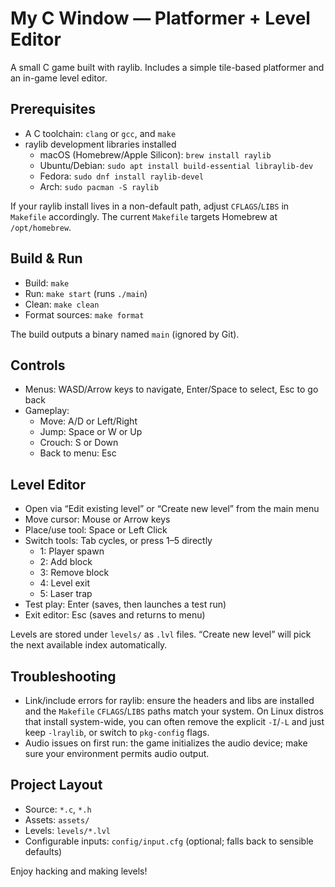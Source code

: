 # My C Window — Platformer + Level Editor

A small C game built with raylib. Includes a simple tile-based platformer and an in-game level editor.

## Prerequisites

- A C toolchain: `clang` or `gcc`, and `make`
- raylib development libraries installed
  - macOS (Homebrew/Apple Silicon): `brew install raylib`
  - Ubuntu/Debian: `sudo apt install build-essential libraylib-dev`
  - Fedora: `sudo dnf install raylib-devel`
  - Arch: `sudo pacman -S raylib`

If your raylib install lives in a non-default path, adjust `CFLAGS`/`LIBS` in `Makefile` accordingly. The current `Makefile` targets Homebrew at `/opt/homebrew`.

## Build & Run

- Build: `make`
- Run: `make start` (runs `./main`)
- Clean: `make clean`
- Format sources: `make format`

The build outputs a binary named `main` (ignored by Git).

## Controls

- Menus: WASD/Arrow keys to navigate, Enter/Space to select, Esc to go back
- Gameplay:
  - Move: A/D or Left/Right
  - Jump: Space or W or Up
  - Crouch: S or Down
  - Back to menu: Esc

## Level Editor

- Open via “Edit existing level” or “Create new level” from the main menu
- Move cursor: Mouse or Arrow keys
- Place/use tool: Space or Left Click
- Switch tools: Tab cycles, or press 1–5 directly
  - 1: Player spawn
  - 2: Add block
  - 3: Remove block
  - 4: Level exit
  - 5: Laser trap
- Test play: Enter (saves, then launches a test run)
- Exit editor: Esc (saves and returns to menu)

Levels are stored under `levels/` as `.lvl` files. “Create new level” will pick the next available index automatically.

## Troubleshooting

- Link/include errors for raylib: ensure the headers and libs are installed and the `Makefile` `CFLAGS`/`LIBS` paths match your system. On Linux distros that install system-wide, you can often remove the explicit `-I`/`-L` and just keep `-lraylib`, or switch to `pkg-config` flags.
- Audio issues on first run: the game initializes the audio device; make sure your environment permits audio output.

## Project Layout

- Source: `*.c`, `*.h`
- Assets: `assets/`
- Levels: `levels/*.lvl`
- Configurable inputs: `config/input.cfg` (optional; falls back to sensible defaults)

Enjoy hacking and making levels!


